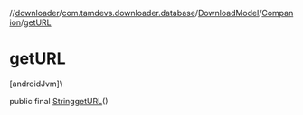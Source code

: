 //[downloader](../../../../index.md)/[com.tamdevs.downloader.database](../../index.md)/[DownloadModel](../index.md)/[Companion](index.md)/[getURL](get-u-r-l.md)

# getURL

[androidJvm]\

public final [String](https://developer.android.com/reference/kotlin/java/lang/String.html)[getURL](get-u-r-l.md)()
